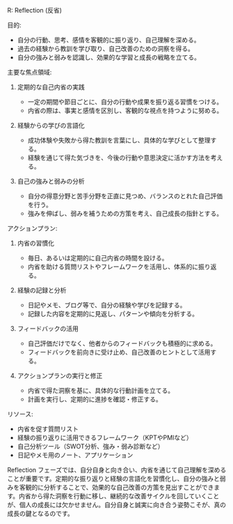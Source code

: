 R: Reflection (反省)

目的:
- 自分の行動、思考、感情を客観的に振り返り、自己理解を深める。
- 過去の経験から教訓を学び取り、自己改善のための洞察を得る。
- 自分の強みと弱みを認識し、効果的な学習と成長の戦略を立てる。

主要な焦点領域:

1. 定期的な自己内省の実践
   - 一定の期間や節目ごとに、自分の行動や成果を振り返る習慣をつける。
   - 内省の際は、事実と感情を区別し、客観的な視点を持つように努める。

2. 経験からの学びの言語化
   - 成功体験や失敗から得た教訓を言葉にし、具体的な学びとして整理する。
   - 経験を通じて得た気づきを、今後の行動や意思決定に活かす方法を考える。

3. 自己の強みと弱みの分析
   - 自分の得意分野と苦手分野を正直に見つめ、バランスのとれた自己評価を行う。
   - 強みを伸ばし、弱みを補うための方策を考え、自己成長の指針とする。

アクションプラン:

1. 内省の習慣化
   - 毎日、あるいは定期的に自己内省の時間を設ける。
   - 内省を助ける質問リストやフレームワークを活用し、体系的に振り返る。

2. 経験の記録と分析
   - 日記やメモ、ブログ等で、自分の経験や学びを記録する。
   - 記録した内容を定期的に見返し、パターンや傾向を分析する。

3. フィードバックの活用
   - 自己評価だけでなく、他者からのフィードバックも積極的に求める。
   - フィードバックを前向きに受け止め、自己改善のヒントとして活用する。

4. アクションプランの実行と修正
   - 内省で得た洞察を基に、具体的な行動計画を立てる。
   - 計画を実行し、定期的に進捗を確認・修正する。

リソース:

- 内省を促す質問リスト
- 経験の振り返りに活用できるフレームワーク（KPTやPMIなど）
- 自己分析ツール（SWOT分析、強み・弱み診断など）
- 日記やメモ用のノート、アプリケーション

Reflection フェーズでは、自分自身と向き合い、内省を通じて自己理解を深めることが重要です。定期的な振り返りと経験の言語化を習慣化し、自分の強みと弱みを客観的に分析することで、効果的な自己改善の方策を見出すことができます。内省から得た洞察を行動に移し、継続的な改善サイクルを回していくことが、個人の成長には欠かせません。自分自身と誠実に向き合う姿勢こそが、真の成長の鍵となるのです。

